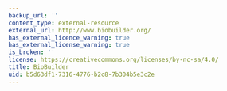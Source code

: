 ```yaml
---
backup_url: ''
content_type: external-resource
external_url: http://www.biobuilder.org/
has_external_licence_warning: true
has_external_license_warning: true
is_broken: ''
license: https://creativecommons.org/licenses/by-nc-sa/4.0/
title: BioBuilder
uid: b5d63df1-7316-4776-b2c8-7b304b5e3c2e
---
```

